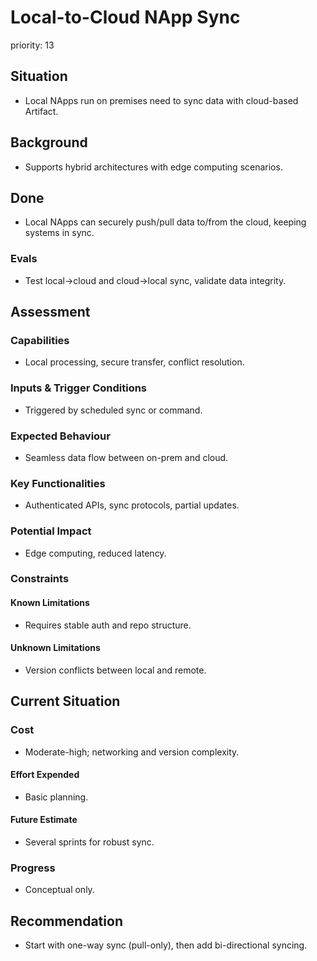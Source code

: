 # Local-to-Cloud NApp Sync

priority: 13

## Situation

- Local NApps run on premises need to sync data with cloud-based Artifact.

## Background

- Supports hybrid architectures with edge computing scenarios.

## Done

- Local NApps can securely push/pull data to/from the cloud, keeping systems in
  sync.

### Evals

- Test local→cloud and cloud→local sync, validate data integrity.

## Assessment

### Capabilities

- Local processing, secure transfer, conflict resolution.

### Inputs & Trigger Conditions

- Triggered by scheduled sync or command.

### Expected Behaviour

- Seamless data flow between on-prem and cloud.

### Key Functionalities

- Authenticated APIs, sync protocols, partial updates.

### Potential Impact

- Edge computing, reduced latency.

### Constraints

#### Known Limitations

- Requires stable auth and repo structure.

#### Unknown Limitations

- Version conflicts between local and remote.

## Current Situation

### Cost

- Moderate-high; networking and version complexity.

#### Effort Expended

- Basic planning.

#### Future Estimate

- Several sprints for robust sync.

### Progress

- Conceptual only.

## Recommendation

- Start with one-way sync (pull-only), then add bi-directional syncing.

